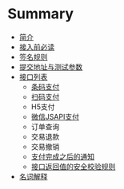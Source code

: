 # Summary

* [简介](README.md)
* [                                                       接入前必读                              ](chapter1.md)
* [签名规则](qian-ming-gui-ze.md)
* [提交地址与测试参数](ti-jiao-di-zhi-yu-ce-shi-can-shu.md)
* [接口列表](jie-kou-lie-biao.md)
  * [条码支付](jie-kou-lie-biao/a.md)
  * [扫码支付](jie-kou-lie-biao/b.md)
  * H5支付
  * [微信JSAPI支付](jie-kou-lie-biao/d.md)
  * 订单查询
  * 交易退款
  * 交易撤销
  * [支付完成之后的通知](jie-kou-lie-biao/zhi-fu-wan-cheng-zhi-hou-de-tong-zhi.md)
  * [接口返回值的安全校验规则](jie-kou-lie-biao/jie-kou-fan-hui-zhi-de-an-quan-xiao-yan-gui-ze.md)
* [名词解释](ming-ci-jie-shi.md)

